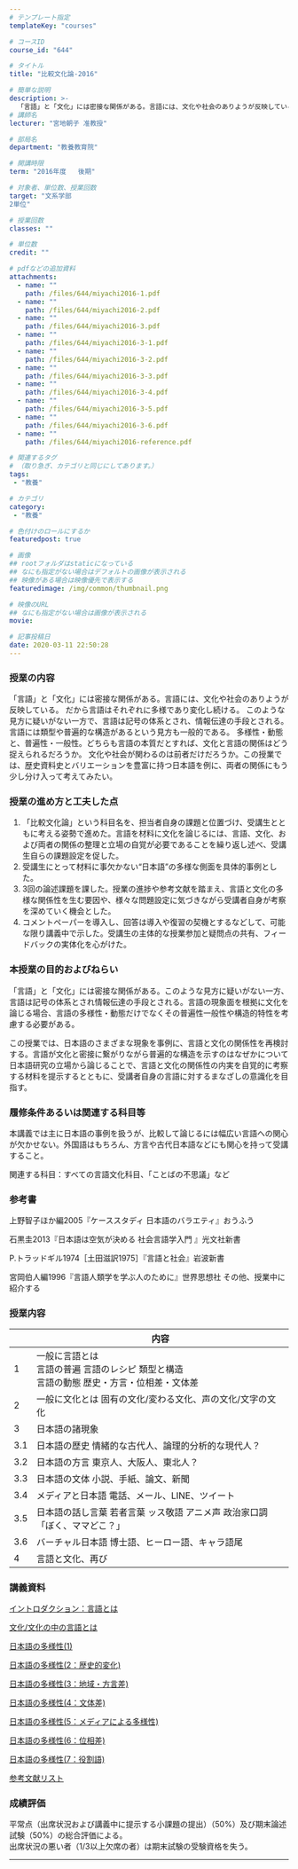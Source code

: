 ```yaml
---
# テンプレート指定
templateKey: "courses"

# コースID
course_id: "644"

# タイトル
title: "比較文化論-2016"

# 簡単な説明
description: >-
  「言語」と「文化」には密接な関係がある。言語には、文化や社会のありようが反映している。だから言語はそれぞれに多様であり変化し続ける。このような見方に疑いがない一方で、言語は記号の体系とされ、情報伝達の手段とされる。言語には類型や普遍的な構造があるという見方も一般的である。多様性・動態と、普遍性・一般性。どちらも言語の本質だとすれば、文化と言語の関係はどう捉えられるだろうか。文化や社会が関わるのは前 ....
# 講師名
lecturer: "宮地朝子 准教授"

# 部局名
department: "教養教育院"

# 開講時限
term: "2016年度	後期"

# 対象者、単位数、授業回数
target: "文系学部
2単位"

# 授業回数
classes: ""

# 単位数
credit: ""

# pdfなどの追加資料
attachments:
  - name: "" 
    path: /files/644/miyachi2016-1.pdf
  - name: "" 
    path: /files/644/miyachi2016-2.pdf
  - name: "" 
    path: /files/644/miyachi2016-3.pdf
  - name: "" 
    path: /files/644/miyachi2016-3-1.pdf
  - name: "" 
    path: /files/644/miyachi2016-3-2.pdf
  - name: "" 
    path: /files/644/miyachi2016-3-3.pdf
  - name: "" 
    path: /files/644/miyachi2016-3-4.pdf
  - name: "" 
    path: /files/644/miyachi2016-3-5.pdf
  - name: "" 
    path: /files/644/miyachi2016-3-6.pdf
  - name: "" 
    path: /files/644/miyachi2016-reference.pdf

# 関連するタグ
# （取り急ぎ、カテゴリと同じにしてあります。）
tags:
 - "教養"

# カテゴリ
category:
 - "教養"

# 色付けのロールにするか
featuredpost: true

# 画像
## rootフォルダはstaticになっている
## なにも指定がない場合はデフォルトの画像が表示される
## 映像がある場合は映像優先で表示する
featuredimage: /img/common/thumbnail.png

# 映像のURL
## なにも指定がない場合は画像が表示される
movie: 

# 記事投稿日
date: 2020-03-11 22:50:28
---
```


### 授業の内容

「言語」と「文化」には密接な関係がある。言語には、文化や社会のありようが反映している。
だから言語はそれぞれに多様であり変化し続ける。
このような見方に疑いがない一方で、言語は記号の体系とされ、情報伝達の手段とされる。
言語には類型や普遍的な構造があるという見方も一般的である。
多様性・動態と、普遍性・一般性。どちらも言語の本質だとすれば、文化と言語の関係はどう捉えられるだろうか。
文化や社会が関わるのは前者だけだろうか。この授業では、歴史資料史とバリエーションを豊富に持つ日本語を例に、両者の関係にもう少し分け入って考えてみたい。


### 授業の進め方と工夫した点
1. 	「比較文化論」という科目名を、担当者自身の課題と位置づけ、受講生とともに考える姿勢で進めた。言語を材料に文化を論じるには、言語、文化、および両者の関係の整理と立場の自覚が必要であることを繰り返し述べ、受講生自らの課題設定を促した。
2. 	受講生にとって材料に事欠かない“日本語”の多様な側面を具体的事例とした。
3. 	3回の論述課題を課した。授業の進捗や参考文献を踏まえ、言語と文化の多様な関係性を生む要因や、様々な問題設定に気づきながら受講者自身が考察を深めていく機会とした。
4. 	コメントペーパーを導入し、回答は導入や復習の契機とするなどして、可能な限り講義中で示した。受講生の主体的な授業参加と疑問点の共有、フィードバックの実体化を心がけた。






### 本授業の目的およびねらい

「言語」と「文化」には密接な関係がある。このような見方に疑いがない一方、言語は記号の体系とされ情報伝達の手段とされる。言語の現象面を根拠に文化を論じる場合、言語の多様性・動態だけでなくその普遍性一般性や構造的特性を考慮する必要がある。


この授業では、日本語のさまざまな現象を事例に、言語と文化の関係性を再検討する。言語が文化と密接に繋がりながら普遍的な構造を示すのはなぜかについて日本語研究の立場から論じることで、言語と文化の関係性の内実を自覚的に考察する材料を提示するとともに、受講者自身の言語に対するまなざしの意識化を目指す。


### 履修条件あるいは関連する科目等
本講義では主に日本語の事例を扱うが、比較して論じるには幅広い言語への関心が欠かせない。外国語はもちろん、方言や古代日本語などにも関心を持って受講すること。


関連する科目：すべての言語文化科目、「ことばの不思議」など


### 参考書

上野智子ほか編2005『ケーススタディ 日本語のバラエティ』おうふう


石黒圭2013『日本語は空気が決める 社会言語学入門 』光文社新書


P.トラッドギル1974［土田滋訳1975］『言語と社会』岩波新書


宮岡伯人編1996『言語人類学を学ぶ人のために』世界思想社 その他、授業中に紹介する


### 授業内容

|    | 内容 |
|--- | ----------|
|1   | 一般に言語とは<br>言語の普遍 言語のレシピ 類型と構造<br>言語の動態 歴史・方言・位相差・文体差|
|2   | 一般に文化とは 固有の文化/変わる文化、声の文化/文字の文化                      |
|3   | 日本語の諸現象                                             |
|3.1 | 日本語の歴史 情緒的な古代人、論理的分析的な現代人？                          |
|3.2 | 日本語の方言 東京人、大阪人、東北人？                                 |
|3.3 | 日本語の文体 小説、手紙、論文、新聞                                  |
|3.4 | メディアと日本語 電話、メール、LINE、ツイート                           |
|3.5 | 日本語の話し言葉 若者言葉 ッス敬語 アニメ声 政治家口調「ぼく、ママどこ？」             |
|3.6 | バーチャル日本語 博士語、ヒーロー語、キャラ語尾                            |
|4   | 言語と文化、再び  |


### 講義資料

[イントロダクション：言語とは](https://ocw.nagoya-u.jp/files/644/miyachi2016-1.pdf) 


[文化/文化の中の言語とは](https://ocw.nagoya-u.jp/files/644/miyachi2016-2.pdf) 


[日本語の多様性(1) ](https://ocw.nagoya-u.jp/files/644/miyachi2016-3.pdf) 


[日本語の多様性(2：歴史的変化)](https://ocw.nagoya-u.jp/files/644/miyachi2016-3-1.pdf) 


[日本語の多様性(3：地域・方言差)](https://ocw.nagoya-u.jp/files/644/miyachi2016-3-2.pdf) 


[日本語の多様性(4：文体差)](https://ocw.nagoya-u.jp/files/644/miyachi2016-3-3.pdf) 


[日本語の多様性(5：メディアによる多様性)](https://ocw.nagoya-u.jp/files/644/miyachi2016-3-4.pdf) 


[日本語の多様性(6：位相差)](https://ocw.nagoya-u.jp/files/644/miyachi2016-3-5.pdf) 


[日本語の多様性(7：役割語)](https://ocw.nagoya-u.jp/files/644/miyachi2016-3-6.pdf) 


[参考文献リスト](https://ocw.nagoya-u.jp/files/644/miyachi2016-reference.pdf) 








### 成績評価
平常点（出席状況および講義中に提示する小課題の提出）（50%）及び期末論述試験（50%）の総合評価による。
<br>
出席状況の悪い者（1/3以上欠席の者）は期末試験の受験資格を失う。



-----